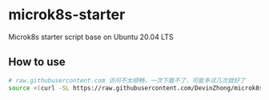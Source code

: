 # microk8s-starter
Microk8s starter script base on Ubuntu 20.04 LTS

## How to use
```bash
# raw.githubusercontent.com 访问不太顺畅，一次下载不了，可能多试几次就好了
source <(curl -SL https://raw.githubusercontent.com/DevinZhong/microk8s-starter/main/setup.sh)
```
